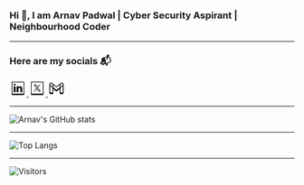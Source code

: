 ### Hi 👋, I am Arnav Padwal | Cyber Security Aspirant | Neighbourhood Coder


---

### Here are my socials 📬

<a href="https://www.linkedin.com/in/arnavpadwal">
<img src="linkedin.png" alt="LinkedIn" width="30"/>         
</a>

<a href="https://www.x.com/ArnavPadwal">
<img src="x.png" alt="Twitter" width="30"/>
</a>

<a href="https://mail.google.com/mail/?view=cm&fs=1&to=arnav.padwal7@gmail.com">
<img src="gmail.png" alt="Twitter" width="30"/>
</a>

---

![Arnav's GitHub stats](https://github-readme-stats.vercel.app/api?username=arnavpadwal&show_icons=true&theme=transparent)

---

![Top Langs](https://github-readme-stats.vercel.app/api/top-langs/?username=arnavpadwal&layout=compact&theme=transparent)

---

![Visitors](https://komarev.com/ghpvc/?username=arnavpadwal&color=319e77&style=plastic)
